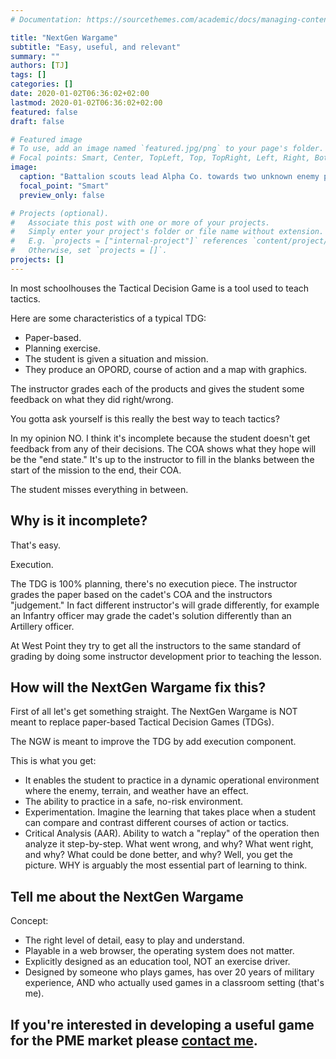 ```yaml
---
# Documentation: https://sourcethemes.com/academic/docs/managing-content/

title: "NextGen Wargame"
subtitle: "Easy, useful, and relevant"
summary: ""
authors: [TJ]
tags: []
categories: []
date: 2020-01-02T06:36:02+02:00
lastmod: 2020-01-02T06:36:02+02:00
featured: false
draft: false

# Featured image
# To use, add an image named `featured.jpg/png` to your page's folder.
# Focal points: Smart, Center, TopLeft, Top, TopRight, Left, Right, BottomLeft, Bottom, BottomRight.
image: 
  caption: "Battalion scouts lead Alpha Co. towards two unknown enemy positions."
  focal_point: "Smart"
  preview_only: false

# Projects (optional).
#   Associate this post with one or more of your projects.
#   Simply enter your project's folder or file name without extension.
#   E.g. `projects = ["internal-project"]` references `content/project/deep-learning/index.md`.
#   Otherwise, set `projects = []`.
projects: []
---
```

In most schoolhouses the Tactical Decision Game is a tool used to teach tactics.

Here are some characteristics of a typical TDG:
- Paper-based.
- Planning exercise.
- The student is given a situation and mission.
- They produce an OPORD, course of action and a map with graphics.

The instructor grades each of the products and gives the student some feedback on what they did right/wrong.

You gotta ask yourself is this really the best way to teach tactics?

In my opinion NO. I think it's incomplete because the student doesn't get
feedback from any of their decisions. The COA shows what they hope will be the
"end state." It's up to the instructor to fill in the blanks between the start
of the mission to the end, their COA.

The student misses everything in between.

## Why is it incomplete?
That's easy.

Execution.

The TDG is 100% planning, there's no execution piece. The instructor
grades the paper based on the cadet's COA and the instructors "judgement." In
fact different instructor's will grade differently, for example an Infantry
officer may grade the cadet's solution differently than an Artillery officer.

At West Point they try to get all the instructors to the same standard of grading by doing
some instructor development prior to teaching the lesson.

## How will the NextGen Wargame fix this?
First of all let's get something straight. The NextGen Wargame is NOT meant to
replace paper-based Tactical Decision Games (TDGs). 

The NGW is meant to improve the TDG by add execution component.

This is what you get: 
- It enables the student to practice in a dynamic operational environment where
  the enemy, terrain, and weather have an effect.
- The ability to practice in a safe, no-risk environment.  
- Experimentation. Imagine the learning that takes place when a student can
  compare and contrast different courses of action or tactics.
- Critical Analysis (AAR). Ability to watch a "replay" of the operation then
  analyze it step-by-step. What went wrong, and why? What went right, and why?
  What could be done better, and why? Well, you get the picture. WHY is arguably
  the most essential part of learning to think.  


## Tell me about the NextGen Wargame
Concept:
- The right level of detail, easy to play and understand.
- Playable in a web browser, the operating system does not matter.
- Explicitly designed as an education tool, NOT an exercise driver.
- Designed by someone who plays games, has over 20 years of military experience,
  AND who actually used games in a classroom setting (that's me).

## If you're interested in developing a useful game for the PME market please [contact me](mailto:vincent.taijeron@gmail.com).
